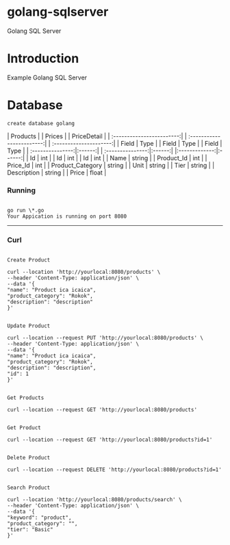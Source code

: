 # golang-sqlserver

Golang SQL Server

# Introduction

Example Golang SQL Server

# Database

```
create database golang
```

| Products | | Prices | | PriceDetail |
| :------------------------:| | :------------------------:| | :---------------------:|
| Field | Type | | Field | Type | | Field | Type |
| :---------------:|:------:| | :---------------:|:------:| |:-------------:|:------:|
| Id | int | | Id | int | | Id | int |
| Name | string | | Product_Id | int | | Price_Id | int |
| Product_Category | string | | Unit | string | | Tier | string |
| Description | string | | Price | float |


### Running
```

go run \*.go
Your Appication is running on port 8080

```
---

### Curl
```

Create Product

curl --location 'http://yourlocal:8080/products' \
--header 'Content-Type: application/json' \
--data '{
"name": "Product ica icaica",
"product_category": "Rokok",
"description": "description"
}'

```

```

Update Product

curl --location --request PUT 'http://yourlocal:8080/products' \
--header 'Content-Type: application/json' \
--data '{
"name": "Product ica icaica",
"product_category": "Rokok",
"description": "description",
"id": 1
}'

```

```

Get Products

curl --location --request GET 'http://yourlocal:8080/products'

```

```

Get Product

curl --location --request GET 'http://yourlocal:8080/products?id=1'

```

```

Delete Product

curl --location --request DELETE 'http://yourlocal:8080/products?id=1'

```

```

Search Product

curl --location 'http://yourlocal:8080/products/search' \
--header 'Content-Type: application/json' \
--data '{
"keyword": "product",
"product_category": "",
"tier": "Basic"
}'

```

